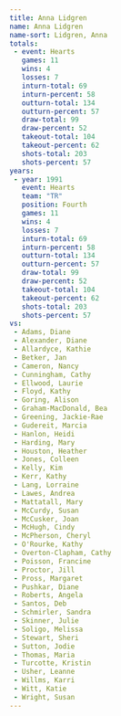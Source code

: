 ```yaml
---
title: Anna Lidgren
name: Anna Lidgren
name-sort: Lidgren, Anna
totals:
 - event: Hearts
   games: 11
   wins: 4
   losses: 7
   inturn-total: 69
   inturn-percent: 58
   outturn-total: 134
   outturn-percent: 57
   draw-total: 99
   draw-percent: 52
   takeout-total: 104
   takeout-percent: 62
   shots-total: 203
   shots-percent: 57
years:
 - year: 1991
   event: Hearts
   team: "TR"
   position: Fourth
   games: 11
   wins: 4
   losses: 7
   inturn-total: 69
   inturn-percent: 58
   outturn-total: 134
   outturn-percent: 57
   draw-total: 99
   draw-percent: 52
   takeout-total: 104
   takeout-percent: 62
   shots-total: 203
   shots-percent: 57
vs:
 - Adams, Diane
 - Alexander, Diane
 - Allardyce, Kathie
 - Betker, Jan
 - Cameron, Nancy
 - Cunningham, Cathy
 - Ellwood, Laurie
 - Floyd, Kathy
 - Goring, Alison
 - Graham-MacDonald, Bea
 - Greening, Jackie-Rae
 - Gudereit, Marcia
 - Hanlon, Heidi
 - Harding, Mary
 - Houston, Heather
 - Jones, Colleen
 - Kelly, Kim
 - Kerr, Kathy
 - Lang, Lorraine
 - Lawes, Andrea
 - Mattatall, Mary
 - McCurdy, Susan
 - McCusker, Joan
 - McHugh, Cindy
 - McPherson, Cheryl
 - O'Rourke, Kathy
 - Overton-Clapham, Cathy
 - Poisson, Francine
 - Proctor, Jill
 - Pross, Margaret
 - Pushkar, Diane
 - Roberts, Angela
 - Santos, Deb
 - Schmirler, Sandra
 - Skinner, Julie
 - Soligo, Melissa
 - Stewart, Sheri
 - Sutton, Jodie
 - Thomas, Maria
 - Turcotte, Kristin
 - Usher, Leanne
 - Willms, Karri
 - Witt, Katie
 - Wright, Susan
---
```

